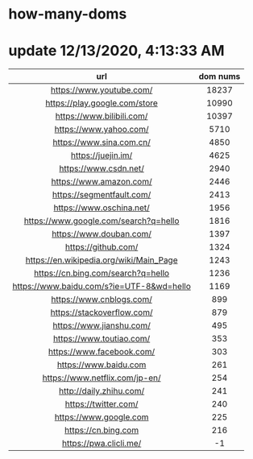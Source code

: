 # how-many-doms

# update 12/13/2020, 4:13:33 AM

url | dom nums
:-: | :-:
https://www.youtube.com/ | 18237
https://play.google.com/store | 10990
https://www.bilibili.com/ | 10397
https://www.yahoo.com/ | 5710
https://www.sina.com.cn/ | 4850
https://juejin.im/ | 4625
https://www.csdn.net/ | 2940
https://www.amazon.com/ | 2446
https://segmentfault.com/ | 2413
https://www.oschina.net/ | 1956
https://www.google.com/search?q=hello | 1816
https://www.douban.com/ | 1397
https://github.com/ | 1324
https://en.wikipedia.org/wiki/Main_Page | 1243
https://cn.bing.com/search?q=hello | 1236
https://www.baidu.com/s?ie=UTF-8&wd=hello | 1169
https://www.cnblogs.com/ | 899
https://stackoverflow.com/ | 879
https://www.jianshu.com/ | 495
https://www.toutiao.com/ | 353
https://www.facebook.com/ | 303
https://www.baidu.com | 261
https://www.netflix.com/jp-en/ | 254
http://daily.zhihu.com/ | 241
https://twitter.com/ | 240
https://www.google.com | 225
https://cn.bing.com | 216
https://pwa.clicli.me/ | -1
